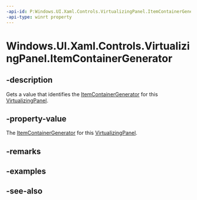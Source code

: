 ```yaml
---
-api-id: P:Windows.UI.Xaml.Controls.VirtualizingPanel.ItemContainerGenerator
-api-type: winrt property
---
```


<!-- Property syntax
public Windows.UI.Xaml.Controls.ItemContainerGenerator ItemContainerGenerator { get; }
-->

# Windows.UI.Xaml.Controls.VirtualizingPanel.ItemContainerGenerator

## -description
Gets a value that identifies the [ItemContainerGenerator](itemcontainergenerator.md) for this [VirtualizingPanel](virtualizingpanel.md).



## -property-value
The [ItemContainerGenerator](itemcontainergenerator.md) for this [VirtualizingPanel](virtualizingpanel.md).

## -remarks

## -examples

## -see-also

